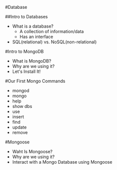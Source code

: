 #Database

##Intro to Databases
* What is a database?
  * A collection of information/data
  * Has an interface
* SQL(relational) vs. NoSQL(non-relational)


#Intro to MongoDB
* What is MongoDB?
* Why are we using it?
* Let's Install It!

#Our First Mongo Commands
* mongod
* mongo
* help
* show dbs
* use
* insert
* find
* update
* remove

#Mongoose
* Waht Is Mongoose?
* Why are we using it?
* Interact with a Mongo Database using Mongoose